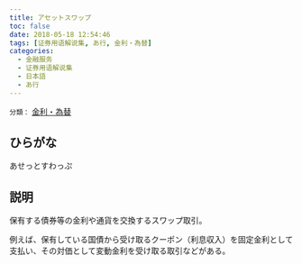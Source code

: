 ```yaml
---
title: アセットスワップ
toc: false
date: 2018-05-18 12:54:46
tags: [证券用语解说集, あ行, 金利・為替]
categories:
  - 金融服务
  - 证券用语解说集
  - 日本語
  - あ行
---
```


`分類：` [金利・為替](/tags/金利・為替/)

## ひらがな

あせっとすわっぷ

## 説明

保有する債券等の金利や通貨を交換するスワップ取引。

例えば、保有している国債から受け取るクーポン（利息収入）を固定金利として支払い、その対価として変動金利を受け取る取引などがある。
